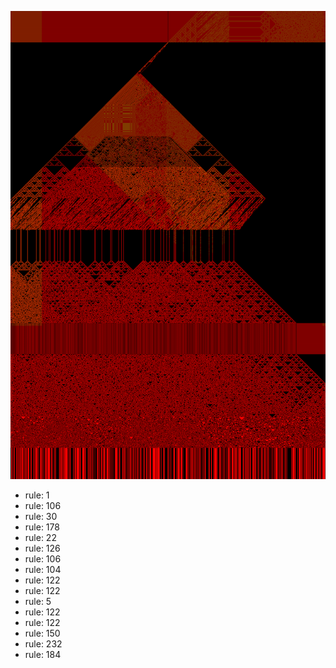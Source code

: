 ![photo](./output.png) 
 * rule: 1
* rule: 106
* rule: 30
* rule: 178
* rule: 22
* rule: 126
* rule: 106
* rule: 104
* rule: 122
* rule: 122
* rule: 5
* rule: 122
* rule: 122
* rule: 150
* rule: 232
* rule: 184
